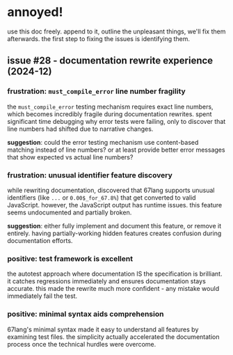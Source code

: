 # annoyed!

use this doc freely. append to it, outline the unpleasant things, we'll fix them afterwards. the first step to fixing the issues is identifying them.

## issue #28 - documentation rewrite experience (2024-12)

### frustration: `must_compile_error` line number fragility
the `must_compile_error` testing mechanism requires exact line numbers, which becomes incredibly fragile during documentation rewrites. spent significant time debugging why error tests were failing, only to discover that line numbers had shifted due to narrative changes.

**suggestion**: could the error testing mechanism use content-based matching instead of line numbers? or at least provide better error messages that show expected vs actual line numbers?

### frustration: unusual identifier feature discovery
while rewriting documentation, discovered that 67lang supports unusual identifiers (like `...` or `0.00$_for_67.8%`) that get converted to valid JavaScript. however, the JavaScript output has runtime issues. this feature seems undocumented and partially broken.

**suggestion**: either fully implement and document this feature, or remove it entirely. having partially-working hidden features creates confusion during documentation efforts.

### positive: test framework is excellent
the autotest approach where documentation IS the specification is brilliant. it catches regressions immediately and ensures documentation stays accurate. this made the rewrite much more confident - any mistake would immediately fail the test.

### positive: minimal syntax aids comprehension
67lang's minimal syntax made it easy to understand all features by examining test files. the simplicity actually accelerated the documentation process once the technical hurdles were overcome.
